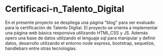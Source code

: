 # Certificaci-n_Talento_Digital
En el presente proyecto se despliega una página "blog" para ser evaluado para la certificación de Talento Digital.
El proyecto se orienta a implementar una página web básica responsiva utilizando HTML,CSS y JS. Además opero una base de datos utilizando el lenguaje sql para manipular y definir datos, desarrollo utilizando el entorno node express, bootstrap, sequelize, handlebars entre otras tecnologías. 


